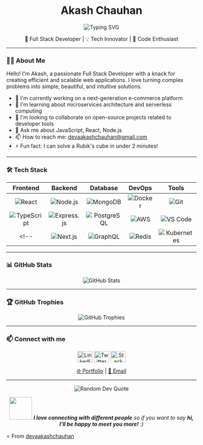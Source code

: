<div align="center">
  
# Akash Chauhan

<p align="center">
  <img src="https://readme-typing-svg.herokuapp.com?font=Fira+Code&pause=1000&color=F7F7F7&center=true&vCenter=true&width=435&lines=Full+Stack+Developer;Tech+Enthusiast;Open+Source+Contributor" alt="Typing SVG" />
</p>

🚀 Full Stack Developer | 💡 Tech Innovator | 🌟 Code Enthusiast

</div>

---

### 👨‍💻 About Me

Hello! I'm Akash, a passionate Full Stack Developer with a knack for creating efficient and scalable web applications. I love turning complex problems into simple, beautiful, and intuitive solutions.

- 🔭 I'm currently working on a next-generation e-commerce platform
- 🌱 I'm learning about microservices architecture and serverless computing
- 👯 I'm looking to collaborate on open-source projects related to developer tools
- 💬 Ask me about JavaScript, React, Node.js
- 📫 How to reach me: devaakashchauhan@gmail.com
- ⚡ Fun fact: I can solve a Rubik's cube in under 2 minutes!

---

### 🛠️ Tech Stack

<div align="center">

|                                                                 Frontend                                                                 |                                                                  Backend                                                                  |                                                                Database                                                                |                                                                  DevOps                                                                  |                                                                         Tools                                                                          |
| :--------------------------------------------------------------------------------------------------------------------------------------: | :---------------------------------------------------------------------------------------------------------------------------------------: | :------------------------------------------------------------------------------------------------------------------------------------: | :--------------------------------------------------------------------------------------------------------------------------------------: | :----------------------------------------------------------------------------------------------------------------------------------------------------: |
|      <img src="https://img.shields.io/badge/react-%2320232a.svg?style=for-the-badge&logo=react&logoColor=%2361DAFB" alt="React" />       |         <img src="https://img.shields.io/badge/node.js-6DA55F?style=for-the-badge&logo=node.js&logoColor=white" alt="Node.js" />          |    <img src="https://img.shields.io/badge/MongoDB-%234ea94b.svg?style=for-the-badge&logo=mongodb&logoColor=white" alt="MongoDB" />     |       <img src="https://img.shields.io/badge/docker-%230db7ed.svg?style=for-the-badge&logo=docker&logoColor=white" alt="Docker" />       |                  <img src="https://img.shields.io/badge/git-%23F05033.svg?style=for-the-badge&logo=git&logoColor=white" alt="Git" />                   |
| <img src="https://img.shields.io/badge/typescript-%23007ACC.svg?style=for-the-badge&logo=typescript&logoColor=white" alt="TypeScript" /> | <img src="https://img.shields.io/badge/express.js-%23404d59.svg?style=for-the-badge&logo=express&logoColor=%2361DAFB" alt="Express.js" /> | <img src="https://img.shields.io/badge/postgres-%23316192.svg?style=for-the-badge&logo=postgresql&logoColor=white" alt="PostgreSQL" /> |        <img src="https://img.shields.io/badge/AWS-%23FF9900.svg?style=for-the-badge&logo=amazon-aws&logoColor=white" alt="AWS" />        | <img src="https://img.shields.io/badge/Visual%20Studio%20Code-0078d7.svg?style=for-the-badge&logo=visual-studio-code&logoColor=white" alt="VS Code" /> |
<!-- |           <img src="https://img.shields.io/badge/Next-black?style=for-the-badge&logo=next.js&logoColor=white" alt="Next.js" />           |         <img src="https://img.shields.io/badge/GraphQL-E10098?style=for-the-badge&logo=graphql&logoColor=white" alt="GraphQL" />          |       <img src="https://img.shields.io/badge/redis-%23DD0031.svg?style=for-the-badge&logo=redis&logoColor=white" alt="Redis" />        | <img src="https://img.shields.io/badge/kubernetes-%23326ce5.svg?style=for-the-badge&logo=kubernetes&logoColor=white" alt="Kubernetes" /> |                 <img src="https://img.shields.io/badge/jira-%230A0FFF.svg?style=for-the-badge&logo=jira&logoColor=white" alt="Jira" />                 | -->

</div>

---

### 📊 GitHub Stats

<div align="center">
  <img src="https://github-readme-stats.vercel.app/api?username=devaakashchauhan&show_icons=true&count_private=true&hide=issues&theme=radical" alt="GitHub Stats" />
</div>

---

### 🏆 GitHub Trophies

<p align="center">
  <img src="https://github-profile-trophy.vercel.app/?username=devaakashchauhan&theme=darkhub&no-frame=true&no-bg=false&margin-w=4" alt="GitHub Trophies" />
</p>

---
<!--
### 🌟 Featured Projects

<div align="center">

[![E-Commerce Platform](https://github-readme-stats.vercel.app/api/pin/?username=devaakashchauhan&repo=ecommerce-platform&theme=radical)](https://github.com/devaakashchauhan/ecommerce-platform)
[![Task Management App](https://github-readme-stats.vercel.app/api/pin/?username=devaakashchauhan&repo=task-management-app&theme=radical)](https://github.com/devaakashchauhan/task-management-app)

</div>

---
-->

### 📫 Connect with me

<p align="center">
  <a href="https://www.linkedin.com/in/akash-chauhan-6737032a7/" target="_blank"><img align="center" src="https://raw.githubusercontent.com/rahuldkjain/github-profile-readme-generator/master/src/images/icons/Social/linked-in-alt.svg" alt="LinkedIn" height="30" width="40" /></a>
  <a href="https://x.com/_DevAakash" target="_blank"><img align="center" src="https://raw.githubusercontent.com/rahuldkjain/github-profile-readme-generator/master/src/images/icons/Social/twitter.svg" alt="Twitter" height="30" width="40" /></a>
  <a href="https://stackoverflow.com/users/22299702/aakash-chauhan" target="_blank"><img align="center" src="https://raw.githubusercontent.com/rahuldkjain/github-profile-readme-generator/master/src/images/icons/Social/stack-overflow.svg" alt="Stack Overflow" height="30" width="40" /></a>
</p>

<div align="center">
  
[🌐 Portfolio](https://www.devaakash.me) | [📧 Email](mailto:devaakashchauhan@gmail.com)

</div>

---

<p align="center">
  <img src="https://quotes-github-readme.vercel.app/api?type=horizontal&theme=radical" alt="Random Dev Quote" />
</p>

<p align="center">
  <img src="https://media.giphy.com/media/LnQjpWaON8nhr21vNW/giphy.gif" width="60"> <em><b>I love connecting with different people</b> so if you want to say <b>hi, I'll be happy to meet you more!</b> :)</em>
</p>

⭐️ From [devaakashchauhan](https://github.com/devaakashchauhan)
